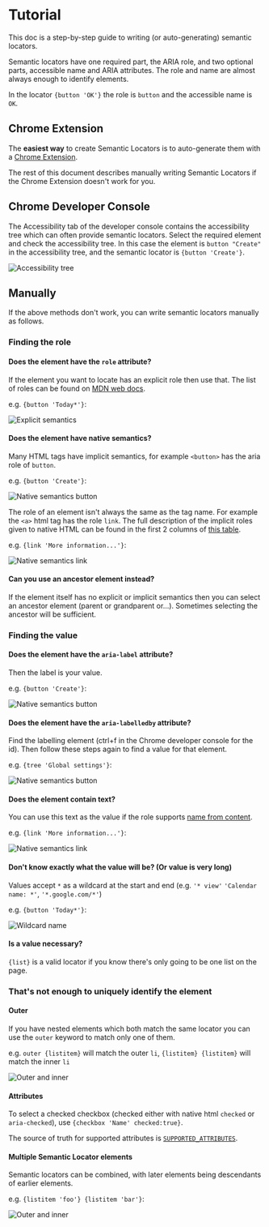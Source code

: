 # Tutorial

This doc is a step-by-step guide to writing (or auto-generating) semantic
locators.

Semantic locators have one required part, the ARIA role, and two optional parts,
accessible name and ARIA attributes. The role and name are almost always enough
to identify elements.

In the locator `{button 'OK'}` the role is `button` and the accessible name is
`OK`.

## Chrome Extension

The **easiest way** to create Semantic Locators is to auto-generate them with a
[Chrome Extension](https://chrome.google.com/webstore/detail/semantic-locators/cgjejnjgdbcogfgamjebgceckcmfcmji).

The rest of this document describes manually writing Semantic Locators if the
Chrome Extension doesn't work for you.

## Chrome Developer Console

The Accessibility tab of the developer console contains the accessibility tree
which can often provide semantic locators. Select the required element and check
the accessibility tree. In this case the element is `button "Create"` in the
accessibility tree, and the semantic locator is `{button 'Create'}`.

![Accessibility tree](img/a11y_tree.png)

## Manually

If the above methods don't work, you can write semantic locators manually as
follows.

### Finding the role

#### Does the element have the `role` attribute?

If the element you want to locate has an explicit role then use that. The list
of roles can be found on
[MDN web docs](https://developer.mozilla.org/en-US/docs/Web/Accessibility/ARIA/ARIA_Techniques).

e.g. `{button 'Today*'}`:

![Explicit semantics](img/explicit_semantics.png)

#### Does the element have native semantics?

Many HTML tags have implicit semantics, for example `<button>` has the aria role
of `button`.

e.g. `{button 'Create'}`:

![Native semantics button](img/native_semantics_button.png)

The role of an element isn't always the same as the tag name. For example the
`<a>` html tag has the role `link`. The full description of the implicit roles
given to native HTML can be found in the first 2 columns of
[this table](https://www.w3.org/TR/html-aria/#docconformance).

e.g. `{link 'More information...'}`:

![Native semantics link](img/native_semantics_link.png)

#### Can you use an ancestor element instead?

If the element itself has no explicit or implicit semantics then you can select
an ancestor element (parent or grandparent or...). Sometimes selecting the ancestor
will be sufficient.

### Finding the value

#### Does the element have the `aria-label` attribute?

Then the label is your value.

e.g. `{button 'Create'}`:

![Native semantics button](img/native_semantics_button.png)

#### Does the element have the `aria-labelledby` attribute?

Find the labelling element (ctrl+f in the Chrome developer console for the id).
Then follow these steps again to find a value for that element.

e.g. `{tree 'Global settings'}`:

![Native semantics button](img/aria_labelledby_example.png)

#### Does the element contain text?

You can use this text as the value if the role supports [name from content](https://www.w3.org/TR/wai-aria/#namefromcontent).

e.g. `{link 'More information...'}`:

![Native semantics link](img/native_semantics_link.png)

#### Don't know exactly what the value will be? (Or value is very long)

Values accept `*` as a wildcard at the start and end (e.g. `'* view'` `'Calendar
name: *'`, `'*.google.com/*'`)

e.g. `{button 'Today*'}`:

![Wildcard name](img/wildcard_name.png)

#### Is a value necessary?

`{list}` is a valid locator if you know there's only going to be one list on the
page.

### That's not enough to uniquely identify the element

#### Outer

If you have nested elements which both match the same locator you can use the
`outer` keyword to match only one of them.

e.g. `outer {listitem}` will match the outer `li`, `{listitem} {listitem}` will
match the inner `li`

![Outer and inner](img/outer.png)

#### Attributes

To select a checked checkbox (checked either with native html `checked` or
`aria-checked`), use `{checkbox 'Name' checked:true}`.

The source of truth for supported attributes is
[`SUPPORTED_ATTRIBUTES`](https://github.com/google/semantic-locators/search?q=SUPPORTED_ATTRIBUTES+filename%3Atypes.ts).

#### Multiple Semantic Locator elements

Semantic locators can be combined, with later elements being descendants of
earlier elements.

e.g. `{listitem 'foo'} {listitem 'bar'}`:

![Outer and inner](img/outer.png)
